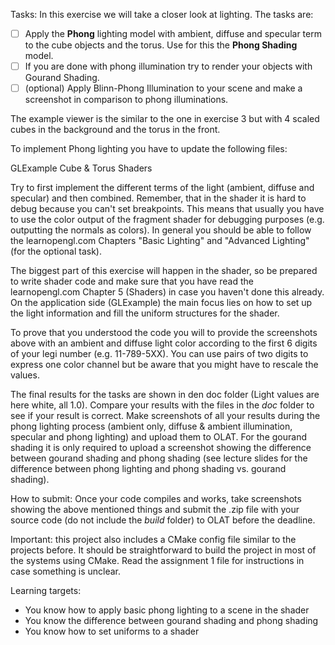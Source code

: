 Tasks:
In this exercise we will take a closer look at lighting. The tasks are:

- [ ] Apply the **Phong** lighting model with ambient, diffuse and specular term to
      the cube objects and the torus. Use for this the **Phong Shading** model.
- [ ] If you are done with phong illumination try to render your objects with
      Gourand Shading.
- [ ] (optional) Apply Blinn-Phong Illumination to your scene and make a screenshot
      in comparison to phong illuminations.

The example viewer is the similar to the one in exercise 3 but with 4 scaled cubes
in the background and the torus in the front.

To implement Phong lighting you have to update the following files:

GLExample
Cube & Torus Shaders

Try to first implement the different terms of the light (ambient, diffuse and specular)
and then combined. Remember, that in the shader it is hard to debug because you
can't set breakpoints. This means that usually you have to use the color output
of the fragment shader for debugging purposes (e.g. outputting the normals as colors).
In general you should be able to follow the learnopengl.com Chapters "Basic Lighting"
and "Advanced Lighting" (for the optional task).

The biggest part of this exercise will happen in the shader, so be prepared to write shader code and make sure that you have read the learnopengl.com Chapter 5 (Shaders) in case you haven't done this already. On the application side (GLExample) the main focus lies on how to set up the light information and fill the uniform structures for the shader.

To prove that you understood the code you will to provide the screenshots above with an ambient and diffuse light color according to the first 6 digits of your legi number (e.g. 11-789-5XX). You can use pairs of two digits to express one color channel but be aware that you might have to rescale the values.

The final results for the tasks are shown in den doc folder (Light values are here white, all 1.0). Compare your results with the files in the _doc_ folder to see if your result is correct. Make screenshots of all your results during the phong lighting process (ambient only, diffuse & ambient illumination, specular and phong lighting) and upload them to OLAT. For the gourand shading it is only required to upload a screenshot showing the difference between gourand shading and phong shading (see lecture slides for the difference between phong lighting and phong shading vs. gourand shading).

How to submit:
Once your code compiles and works, take screenshots showing the above mentioned things and submit the .zip file with your source code (do not include the _build_ folder) to OLAT before the deadline.

Important: this project also includes a CMake config file similar to the projects before. It should be straightforward to build the project in most of the systems using CMake. Read the assignment 1 file for instructions in case something is unclear.

Learning targets:

- You know how to apply basic phong lighting to a scene in the shader
- You know the difference between gourand shading and phong shading
- You know how to set uniforms to a shader
